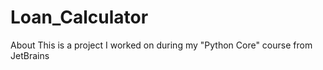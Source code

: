 # Loan_Calculator
About This is a project I worked on during my "Python Core" course from JetBrains
